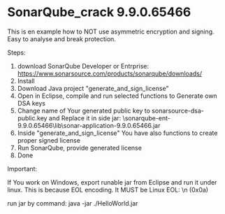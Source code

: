 # SonarQube_crack 9.9.0.65466

This is en example how to NOT use asymmetric encryption and signing.
Easy to analyse and break protection.

Steps:
1. download SonarQube Developer or Entrprise: https://www.sonarsource.com/products/sonarqube/downloads/
2. Install
3. Download Java project "generate_and_sign_license"
4. Open in Eclipse, compile and run selected functions to Generate own DSA keys
5. Change name of Your generated public key to sonarsource-dsa-public.key and Replace it in side jar: \sonarqube-ent-9.9.0.65466\lib\sonar-application-9.9.0.65466.jar
6. Inside "generate_and_sign_license" You have also functions to create proper signed license
7. Run SonarQube, provide generated license
8. Done

Important:

If You work on Windows, export runable jar from Eclipse and run it under linux.
This is because EOL encoding. It MUST be Linux EOL: \n (0x0a)

run jar by command: java -jar ./HelloWorld.jar

